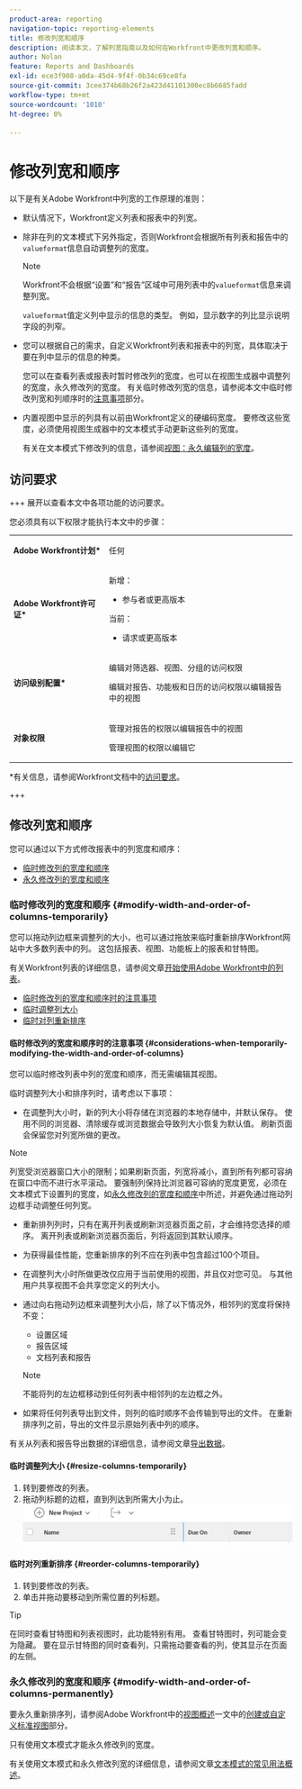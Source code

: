 ```yaml
---
product-area: reporting
navigation-topic: reporting-elements
title: 修改列宽和顺序
description: 阅读本文，了解列宽指南以及如何在Workfront中更改列宽和顺序。
author: Nolan
feature: Reports and Dashboards
exl-id: ece3f908-a0da-45d4-9f4f-0b34c69ce8fa
source-git-commit: 3cee374b68b26f2a423d41101300ec8b6685fadd
workflow-type: tm+mt
source-wordcount: '1010'
ht-degree: 0%

---
```


# 修改列宽和顺序

<!-- Audited: 11/2024 -->

以下是有关Adobe Workfront中列宽的工作原理的准则：

* 默认情况下，Workfront定义列表和报表中的列宽。
* 除非在列的文本模式下另外指定，否则Workfront会根据所有列表和报告中的`valueformat`信息自动调整列的宽度。

  >[!NOTE]
  >
  >Workfront不会根据“设置”和“报告”区域中可用列表中的`valueformat`信息来调整列宽。

  `valueformat`值定义列中显示的信息的类型。 例如，显示数字的列比显示说明字段的列窄。

* 您可以根据自己的需求，自定义Workfront列表和报表中的列宽，具体取决于要在列中显示的信息的种类。

  您可以在查看列表或报表时暂时修改列的宽度，也可以在视图生成器中调整列的宽度，永久修改列的宽度。 有关临时修改列宽的信息，请参阅本文中临时修改列宽和列顺序时的[注意事项](#considerations-when-temporarily-modifying-the-width-and-order-of-columns)部分。

* 内置视图中显示的列具有以前由Workfront定义的硬编码宽度。 要修改这些宽度，必须使用视图生成器中的文本模式手动更新这些列的宽度。

  有关在文本模式下修改列的信息，请参阅[视图：永久编辑列的宽度](../../../reports-and-dashboards/reports/custom-view-filter-grouping-samples/view-edit-column-width-permanently.md)。

## 访问要求

+++ 展开以查看本文中各项功能的访问要求。

您必须具有以下权限才能执行本文中的步骤：

<table style="table-layout:auto"> 
 <col> 
 <col> 
 <tbody> 
  <tr> 
   <td role="rowheader"><strong>Adobe Workfront计划*</strong></td> 
   <td> <p>任何</p> </td> 
  </tr> 
  <tr> 
   <td role="rowheader"><strong>Adobe Workfront许可证*</strong></td> 
   <td> 
      <p>新增：</p>
         <ul>
         <li><p>参与者或更高版本</p></li>
         </ul>
      <p>当前：</p>
         <ul>
         <li><p>请求或更高版本</p></li>
         </ul>
   </td>
  </tr> 
  <tr> 
   <td role="rowheader"><strong>访问级别配置*</strong></td> 
   <td> <p>编辑对筛选器、视图、分组的访问权限</p> <p>编辑对报告、功能板和日历的访问权限以编辑报告中的视图</p></td> 
  </tr> 
  <tr> 
   <td role="rowheader"><strong>对象权限</strong></td> 
   <td> <p>管理对报告的权限以编辑报告中的视图</p> <p>管理视图的权限以编辑它</p></td> 
  </tr> 
 </tbody> 
</table>

*有关信息，请参阅Workfront文档中的[访问要求](/help/quicksilver/administration-and-setup/add-users/access-levels-and-object-permissions/access-level-requirements-in-documentation.md)。

+++

## 修改列宽和顺序

您可以通过以下方式修改报表中的列宽度和顺序：

* [临时修改列的宽度和顺序](#modify-width-and-order-of-columns-temporarily)
* [永久修改列的宽度和顺序](#modify-width-and-order-of-columns-permanently)

### 临时修改列的宽度和顺序 {#modify-width-and-order-of-columns-temporarily}

您可以拖动列边框来调整列的大小，也可以通过拖放来临时重新排序Workfront网站中大多数列表中的列。 这包括报表、视图、功能板上的报表和甘特图。

有关Workfront列表的详细信息，请参阅文章[开始使用Adobe Workfront中的列表](../../../workfront-basics/navigate-workfront/use-lists/view-items-in-a-list.md)。

* [临时修改列的宽度和顺序时的注意事项](#considerations-when-temporarily-modifying-the-width-and-order-of-columns)
* [临时调整列大小](#resize-columns-temporarily)
* [临时对列重新排序](#reorder-columns-temporarily)

#### 临时修改列的宽度和顺序时的注意事项 {#considerations-when-temporarily-modifying-the-width-and-order-of-columns}

您可以临时修改列表中列的宽度和顺序，而无需编辑其视图。

临时调整列大小和排序列时，请考虑以下事项：

* 在调整列大小时，新的列大小将存储在浏览器的本地存储中，并默认保存。 使用不同的浏览器、清除缓存或浏览数据会导致列大小恢复为默认值。 刷新页面会保留您对列宽所做的更改。

>[!NOTE]
> 
>列宽受浏览器窗口大小的限制；如果刷新页面，列宽将减小，直到所有列都可容纳在窗口中而不进行水平滚动。 要强制列保持比浏览器可容纳的宽度更宽，必须在文本模式下设置列的宽度，如[永久修改列的宽度和顺序](#modify-width-and-order-of-columns-permanently)中所述，并避免通过拖动列边框手动调整任何列宽。
>

* 重新排列列时，只有在离开列表或刷新浏览器页面之前，才会维持您选择的顺序。 离开列表或刷新浏览器页面后，列将返回到其默认顺序。
* 为获得最佳性能，您重新排序的列不应在列表中包含超过100个项目。
* 在调整列大小时所做更改仅应用于当前使用的视图，并且仅对您可见。 与其他用户共享视图不会共享您定义的列大小。
* 通过向右拖动列边框来调整列大小后，除了以下情况外，相邻列的宽度将保持不变：

   * 设置区域
   * 报告区域
   * 文档列表和报告

  >[!NOTE]
  >
  >不能将列的左边框移动到任何列表中相邻列的左边框之外。

* 如果将任何列表导出到文件，则列的临时顺序不会传输到导出的文件。 在重新排序列之前，导出的文件显示原始列表中列的顺序。

有关从列表和报告导出数据的详细信息，请参阅文章[导出数据](../../../reports-and-dashboards/reports/creating-and-managing-reports/export-data.md)。

#### 临时调整列大小 {#resize-columns-temporarily}

1. 转到要修改的列表。
1. 拖动列标题的边框，直到列达到所需大小为止。\
   ![](assets/column-resize-350x124.png)

#### 临时对列重新排序 {#reorder-columns-temporarily}

1. 转到要修改的列表。
1. 单击并拖动要移动到所需位置的列标题。

>[!TIP]
>
>在同时查看甘特图和列表视图时，此功能特别有用。 查看甘特图时，列可能会变为隐藏。 要在显示甘特图的同时查看列，只需拖动要查看的列，使其显示在页面的左侧。

### 永久修改列的宽度和顺序 {#modify-width-and-order-of-columns-permanently}

要永久重新排序列，请参阅Adobe Workfront中的[视图概述](../../../reports-and-dashboards/reports/reporting-elements/views-overview.md)一文中的[创建或自定义标准视图](../../../reports-and-dashboards/reports/reporting-elements/views-overview.md#customizing-a-standard-view)部分。

只有使用文本模式才能永久修改列的宽度。

有关使用文本模式和永久修改列宽的详细信息，请参阅文章[文本模式的常见用法概述](../../../reports-and-dashboards/reports/text-mode/understand-common-uses-text-mode.md)。
